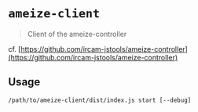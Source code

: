 # `ameize-client`

> Client of the ameize-controller

cf. [https://github.com/ircam-jstools/ameize-controller](https://github.com/ircam-jstools/ameize-controller)

## Usage

```
/path/to/ameize-client/dist/index.js start [--debug]
```
